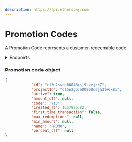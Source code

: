 ```yaml
---
description: https://api.etherspay.com
---
```


# Promotion Codes

A Promotion Code represents a customer-redeemable code.

<details>

<summary>Endpoints</summary>

<mark style="color:green;">**POST**</mark>       _/v1/promotion\_codes_

<mark style="color:orange;">**UPDATE**</mark>   _/v1/promotion\_codes/:id_

<mark style="color:blue;">**GET**</mark>          _/v1/promotion\_codes/:id_

<mark style="color:blue;">**GET**</mark>          _/v1/promotion\_codes_

<mark style="color:red;">**DELETE**</mark>    _/v1/promotion\_codes/:id_

</details>

### Promotion code object

```json
{
            "id": "cl5n2ssco00048osj9szvjzk7",
            "projectId": "cl5n2go7e00800csjh3tv6k8x",
            "active": true,
            "amount_off": null,
            "code": "Y13",
            "created_at": 1657926782,
            "first_time_transaction": false,
            "max_redemptions": null,
            "min_amount": null,
            "name": "PROMO",
            "percent_off": null
}
```
